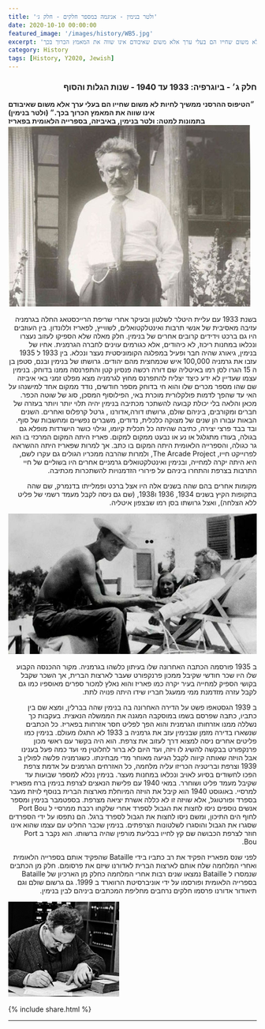 ```yaml
---
title: 'ולטר בנימין - אניגמה במספר חלקים - חלק ג׳'
date: 2020-10-10 00:00:00
featured_image: '/images/history/WB5.jpg'
excerpt: 'הטיפוס ההרסני ממשיך לחיות לא משום שחייו הם בעלי ערך אלא משום שאיבודם אינו שווה את המאמץ הכרוך בכך'
category: History
tags: [History, Y2020, Jewish]
---
```


<h3 align="right"><strong> חלק ג׳ - ביוגרפיה: 1933 עד 1940 - שנות הגלות והסוף
</strong></h3>


<strong>
״הטיפוס ההרסני ממשיך לחיות לא משום שחייו הם בעלי ערך אלא משום שאיבודם אינו שווה את המאמץ הכרוך בכך.״ (ולטר בנימין)
<br>
בתמונות למטה: ולטר בנימין, באיביזה, בספרייה הלאומית בפאריז
</strong>


<div class="gallery" data-columns="2">
	<img src="/images/history/WB6.jpg">
</div>


<p dir="rtl"> 
בשנת 1933 עם עליית היטלר לשלטון ובעיקר אחרי שריפת הרייכסטאג החלה בגרמניה עזיבה מאסיבית של אנשי תרבות ואינטלקטואלים, לשווייץ, לפאריז וללונדון. בין העוזבים היו גם ברכט וידידים קרובים אחרים של בנימין. חלק מאלה שלא הספיקו לעזוב נעצרו ונכלאו במחנות ריכוז, לא כיהודים, אלא כגורמים עוינים לחברה הגרמנית. אחיו של בנימין, גיאורג שהיה חבר ופעיל במפלגה הקומוניסטית נעצר ונכלא. בין 1933 ל 1935 עזבו את גרמניה 100,000 איש שכמחצית מהם יהודים. גרושתו של בנימין ובנם, סטפן בן ה 15 הגרו לסן רמו באיטליה שם דורה רכשה פנסיון קטן והתפרנסה ממנו בדוחק. בנימין עצמו שעדיין לא ידע כיצד יצליח להתפרנס מחוץ לגרמניה מצא מפלט זמני באי איביזה שם שהו מספר מכרים שלו והוא חי בדוחק מספר חודשים, נודד ממקום אחד למישנהו על האי עד שהפך לדמות פולקלורית מוכרת באי, הפילוסוף המסכן, סוג של שוטה הכפר. מכאן והלאה בלי יכולת קבועה להשתכר מכתיבה בנימין יהיה תלוי יותר ויותר בעזרה של חברים ומקורבים, ביניהם שולם, גרושתו דורה,אדורנו , גרטל קרפלוס ואחרים. השנים הבאות עבורו הן שנים של מצוקה כלכלית, נדודים, משברים נפשיים ומחשבות של סוף. ובד בבד פרצי יצירה, כתיבה שהיתה כל תכלית קיומו, וגילוי כושר הישרדות מופלא גם בגולה, בעודו מתגלגל או נע או נבעט ממקום למקום.
פאריז היתה המקום המרכזי בו הוא גר כגולה, והספרייה הלאומית היתה המקום בו כתב. אך למרות שפאריז היתה ההשראה לפרוייקט חייו, The Arcade Project, ולמרות שהרבה ממכריו הגולים גם עקרו לשם, היא היתה יקרה למחייה, ובנימין ואינטלקטואלים גרמניים אחרים היו בשוליים של חיי התרבות בצרפת והתחרו ביניהם על פירורי הזדמנויות להשתכרות מכתיבה.
</p>


<p dir="rtl">
מקומות אחרים בהם שהה בשנים אלה היו אצל ברכט ופמלייתו בדנמרק, שם שהה בתקופות הקיץ בשנים 1934, 1936 ו1938, (שם גם ניסה לקבל מעמד רשמי של פליט ללא הצלחה), ואצל גרושתו בסן רמו שבצפון איטליה.
</p>

<div class="gallery" data-columns="2">
	<img src="/images/history/WB7.jpg">
</div>

<p dir="rtl">
ב 1935 פורסמה הכתבה האחרונה שלו בעיתון כלשהו בגרמניה. מקור ההכנסה הקבוע שלו היו שכר חודשי שקיבל ממכון פרנקפורט שעבר לארצות הברית, אך השכר שקבל בקושי הספיק למחייה בעיר יקרה כמו פאריז והוא נאלץ למכור ספרים מאוספיו כמו גם לקבל עזרה מזדמנת ממי ממעגל חבריו שידו היתה פנויה לתת.
</p>

<p dir="rtl">
ב 1939 הגסטאפו פשט על הדירה האחרונה בה בנימין שהה בברלין, ומצא שם בין כתביו, כתבה שפרסם בשמו במוסקבה המגנה את הממשלה הנאצית. בעקבות כך נשללה ממנו אזרחותו הגרמנית והוא הפך לפליט חסר אזרחות בפאריז. כל הכתבים שנשארו בדירה מזמן שבנימין עזב את גרמניה ב 1933 לא התגלו מעולם. בנימין כמו פליטים אחרים ניסה למצוא דרך לעזוב את צרפת. הוא היה בקשר עם ראשי מכון פרנקפורט בבקשה להשיג לו ויזה, ועד היום לא ברור לחלוטין מי ועד כמה פעל בענינו אבל הויזה שאותה קיווה לקבל הגיעה מאוחר מדי מבחינתו. כשגרמניה פלשה לפולין ב 1939 וצרפת ובריטניה הכריזו עליה מלחמה, כל האזרחים הגרמנים על אדמת צרפת הפכו לחשודים בסיוע לאויב ונכלאו במחנות מעצר. בנימין נכלא למספר שבועות עד שקיבל מעמד פליט ושוחרר. במאי 1940 עם פלישת הנאצים לצרפת בנימין ברח מפאריז למרסיי. באוגוסט 1940 הוא קיבל את הויזה המיוחלת מארצות הברית בנוסף לויזת מעבר בספרד ופורטוגל, אלא שויזה זו לא כללה אשרת יציאה מצרפת. בספטמבר בנימין ומספר אנשים נוספים ניסו לחצות את הגבול לספרד אחרי שלקחו רכבת ממרסיי  ל Port Bou לחוף הים התיכון, ומשם ניסו לחצות את הגבול לספרד ברגל. הם נתפסו על ידי הספרדים שסגרו את הגבול והוסגרו לשלטונות הצרפתים. בנימין שכבר החליט עם עצמו שהוא אינו חוזר לצרפת הכבושה שם קץ לחייו בבליעת מורפין שהיה ברשותו. הוא נקבר ב Port Bou.
</p>

<p dir="rtl">
לפני שנס מפאריז הפקיד את רב כתביו בידי Bataille שהפקיד אותם בספרייה הלאומית ואחרי המלחמה שלח אותם לארצות הברית לאדורנו שיזם את פרסומם. חלק מן הכתבים שנמסרו ל Bataille נמצאו שנים רבות אחרי המלחמה כחלק מן הארכיון של Bataille  בספרייה הלאומית ופורסמו על ידי אוניברסיטת הרווארד ב 1999. גם גרשום שולם וגם תיאודור אדורנו פרסמו חלקים נרחבים מחליפת המכתבים ביניהם לבין בנימין.
</p>

<div class="gallery" data-columns="2">
	<img src="/images/history/WB8.png">
</div>

<!-- 
<div class="gallery" data-columns="1">
	<img src="/images/history/Dora.png">
</div>

<div class="gallery" data-columns="1">
	<img src="/images/history/Asja.png">
</div>
 -->


{% include share.html %} 

---

<!-- <p dir="rtl"> </p> -->

